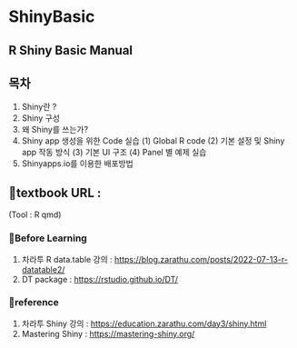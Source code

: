 # ShinyBasic

## R Shiny Basic Manual

## 목차 
1. Shiny란 ?
2. Shiny 구성
3. 왜 Shiny를 쓰는가?
4. Shiny app 생성을 위한 Code 실습 
  (1) Global R code
  (2) 기본 설정 및 Shiny app 작동 방식
  (3) 기본 UI 구조
  (4) Panel 별 예제 실습
5. Shinyapps.io를 이용한 배포방법


## 📕textbook URL : 
(Tool : R qmd)

### 📍Before Learning 
1. 차라투 R data.table 강의 : https://blog.zarathu.com/posts/2022-07-13-r-datatable2/
2. DT package : https://rstudio.github.io/DT/

### 📍reference 
1. 차라투 Shiny 강의 : https://education.zarathu.com/day3/shiny.html
2. Mastering Shiny : https://mastering-shiny.org/
